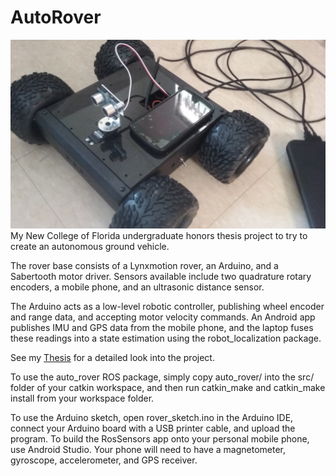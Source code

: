 # AutoRover
![Constructed Rover](https://github.com/NoahRJohnson/Thesis/blob/master/figures/roverFinished.jpg)
My New College of Florida undergraduate honors thesis project to try to create an autonomous ground vehicle.

The rover base consists of a Lynxmotion rover, an Arduino, and a Sabertooth motor driver. Sensors available include two quadrature rotary encoders, a mobile phone, and an ultrasonic distance sensor.

The Arduino acts as a low-level robotic controller, publishing wheel encoder and range data, and accepting motor velocity commands. An Android app publishes IMU and GPS data from the mobile phone, and the laptop fuses these readings into a state estimation using the robot_localization package.

See my [Thesis](https://github.com/NoahRJohnson/Thesis/blob/master/main.pdf) for a detailed look into the project. 

To use the auto_rover ROS package, simply copy auto_rover/ into the src/ folder of your catkin workspace, and then run catkin_make and catkin_make install from your workspace folder.

To use the Arduino sketch, open rover_sketch.ino in the Arduino IDE, connect your Arduino board with a USB printer cable, and upload the program. To build the RosSensors app onto your personal mobile phone, use Android Studio. Your phone will need to have a magnetometer, gyroscope, accelerometer, and GPS receiver.

